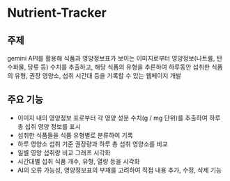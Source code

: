 # Nutrient-Tracker
## 주제
gemini API를 활용해 식품과 영양정보표가 보이는 이미지로부터 영양정보(나트륨, 탄수화물, 당류 등) 수치를 추출하고, 해당 식품의 유형을 추론하여 하루동안 섭취한 식품의 유형, 권장 영양소, 섭취 시간대 등을 기록할 수 있는 웹페이지 개발
## 주요 기능
- 이미지 내의 영양정보 표로부터 각 영양 성분 수치(g / mg 단위)를 추출하여 하루 총 섭취 영양 정보를 표시
- 섭취한 식품들을 식품 유형별로 분류하여 기록
- 하루 영양소 섭취 기준 권장량과 하루 총 섭취 영양소를 비교
- 일별 영양 섭취량 비교 그래프 시각화
- 시간대별 섭취 식품 개수, 유형, 열량 등을 시각화
- AI의 오류 가능성, 영양정보표의 부재를 고려하여 직접 내용 추가, 수정, 삭제 기능
